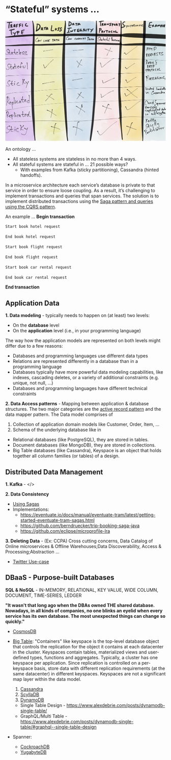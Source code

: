 # “Stateful” systems ... 

![](https://github.com/ankumar/Architecture/blob/master/images/stateful.jpeg)

An ontology ... 
* All stateless systems are stateless in no more than 4 ways.
* All stateful systems are stateful in ... 21 possible ways?
  * With examples from Kafka (sticky partitioning), Cassandra (hinted handoffs).

In a microservice architecture each service’s database is private to that service in order to ensure loose coupling. As a result, it’s challenging to implement transactions and queries that span services. The solution is to implement distributed transactions using the [Saga pattern and queries using the CQRS pattern](https://microservices.io/articles/applying.html).

An example ... 
**Begin transaction**
    
    Start book hotel request
    
    End book hotel request
    
    Start book flight request
    
    End book flight request
    
    Start book car rental request
    
    End book car rental request
**End transaction**

## Application Data

**1. Data modeling** - typically needs to happen on (at least) two levels:

* On the **database** level
* On the **application** level (i.e., in your programming language)

The way how the application models are represented on both levels might differ due to a few reasons:

* Databases and programming languages use different data types
* Relations are represented differently in a database than in a programming language
* Databases typically have more powerful data modeling capabilities, like indexes, cascading deletes, or a variety of additional constraints (e.g. unique, not null, ...)
* Databases and programming languages have different technical constraints
    
**2. Data Access patterns** - Mapping between application & database structures. The two major categories are the [active record pattern](http://calpaterson.com/activerecord.html) and the data mapper pattern. The Data model comprises of

1. Collection of application domain models like Customer, Order, Item, ...
2. Schema of the underlying database like in 
* Relational databases (like PostgreSQL), they are stored in tables.
* Document databases (like MongoDB), they are stored in collections.
* Big Table databases (like Cassandra), Keyspace is an object that holds together all column families (or tables) of a design.

## Distributed Data Management 

**1. Kafka** - </>

**2. Data Consistency**
  * [Using Sagas](https://chrisrichardson.net/post/microservices/2019/07/09/developing-sagas-part-1.html)
  * Implementations:
    * https://eventuate.io/docs/manual/eventuate-tram/latest/getting-started-eventuate-tram-sagas.html
    * https://github.com/berndruecker/trip-booking-saga-java
    * https://github.com/eclipse/microprofile-lra

**3. Deleting Data** - (Ex: CCPA) Cross cutting concerns, Data Catalog of Online microservices & Offline Warehouses;Data Discoverability, Access & Processing;Abstraction ... 
  * [Twitter Use-case](https://blog.twitter.com/engineering/en_us/topics/infrastructure/2020/deleting-data-distributed-throughout-your-microservices-architecture.html) 

## DBaaS - Purpose-built Databases

**SQL & NoSQL** - IN-MEMORY, RELATIONAL, KEY VALUE, WIDE COLUMN, DOCUMENT, TIME-SERIES, LEDGER

**"It wasn't that long ago when the DBAs owned THE shared database. Nowadays, in all kinds of companies, no one blinks an eyelid when every service has its own database. The most unexpected things can change so quickly."**

* [CosmosDB](https://docs.microsoft.com/en-us/azure/cosmos-db/consistency-levels)
* [Big Table](https://www.cs.rutgers.edu/~pxk/417/notes/content/bigtable.html): "Containers" like keyspace is the top-level database object that controls the replication for the object it contains at each datacenter in the cluster. Keyspaces contain tables, materialized views and user-defined types, functions and aggregates. Typically, a cluster has one keyspace per application. Since replication is controlled on a per-keyspace basis, store data with different replication requirements (at the same datacenter) in different keyspaces. Keyspaces are not a significant map layer within the data model.
  1. [Cassandra](https://www.datastax.com/blog/2020/05/why-astra-good-cassandra)
  2. [ScyllaDB](https://www.scylladb.com/2020/05/07/introducing-scylla-open-source-4-0/)
  3. [DynamoDB](https://aws.amazon.com/dynamodb/)
    * Single Table Design - https://www.alexdebrie.com/posts/dynamodb-single-table/
    * GraphQL/Multi Table - https://www.alexdebrie.com/posts/dynamodb-single-table/#graphql--single-table-design  
  
* Spanner:
  * [CockroachDB](https://www.cockroachlabs.com/docs/stable/architecture/overview.html)
  * [YugabyteDB](https://docs.yugabyte.com/latest/comparisons/)
   
